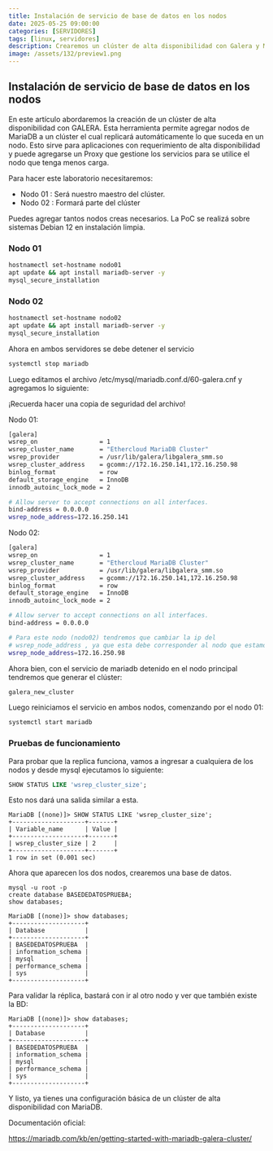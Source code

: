 ```yaml
---
title: Instalación de servicio de base de datos en los nodos
date: 2025-05-25 09:00:00 
categories: [SERVIDORES]
tags: [linux, servidores]
description: Crearemos un clúster de alta disponibilidad con Galera y MariaDB, con replicación automática y balanceo de carga mediante un proxy.
image: /assets/132/preview1.png
---
```



## Instalación de servicio de base de datos en los nodos

En este artí­culo abordaremos la creación de un clúster de alta disponibilidad con GALERA. Esta herramienta permite agregar nodos de MariaDB a un clúster el cual replicará automáticamente lo que suceda en un nodo. Esto sirve para aplicaciones con requerimiento de alta disponibilidad y puede agregarse un Proxy que gestione los servicios para se utilice el nodo que tenga menos carga.

Para hacer este laboratorio necesitaremos:

- Nodo 01 : Será nuestro maestro del clúster.
- Nodo 02 : Formará parte del clúster

Puedes agregar tantos nodos creas necesarios. La PoC se realizá sobre sistemas Debian 12 en instalación limpia.

### Nodo 01
```bash
hostnamectl set-hostname nodo01
apt update && apt install mariadb-server -y
mysql_secure_installation
```

### Nodo 02
```bash
hostnamectl set-hostname nodo02
apt update && apt install mariadb-server -y
mysql_secure_installation
```

Ahora en ambos servidores se debe detener el servicio
```bash
systemctl stop mariadb
```

Luego editamos el archivo /etc/mysql/mariadb.conf.d/60-galera.cnf y agregamos lo siguiente:

¡Recuerda hacer una copia de seguridad del archivo!

Nodo 01:

```bash
[galera]
wsrep_on                 = 1
wsrep_cluster_name       = "Ethercloud MariaDB Cluster"
wsrep_provider           = /usr/lib/galera/libgalera_smm.so
wsrep_cluster_address    = gcomm://172.16.250.141,172.16.250.98
binlog_format            = row
default_storage_engine   = InnoDB
innodb_autoinc_lock_mode = 2

# Allow server to accept connections on all interfaces.
bind-address = 0.0.0.0
wsrep_node_address=172.16.250.141

```

Nodo 02:


```bash
[galera]
wsrep_on                 = 1
wsrep_cluster_name       = "Ethercloud MariaDB Cluster"
wsrep_provider           = /usr/lib/galera/libgalera_smm.so
wsrep_cluster_address    = gcomm://172.16.250.141,172.16.250.98
binlog_format            = row
default_storage_engine   = InnoDB
innodb_autoinc_lock_mode = 2

# Allow server to accept connections on all interfaces.
bind-address = 0.0.0.0

# Para este nodo (nodo02) tendremos que cambiar la ip del
# wsrep_node_address , ya que esta debe corresponder al nodo que estamos dando # # de alta.
wsrep_node_address=172.16.250.98

```


Ahora bien, con el servicio de mariadb detenido en el nodo  principal tendremos que generar el clúster:

```bash
galera_new_cluster
```

Luego reiniciamos el servicio en ambos nodos, comenzando por el nodo 01:

```bash
systemctl start mariadb
```

### Pruebas de funcionamiento

Para probar que la replica funciona, vamos a ingresar a cualquiera de los nodos y desde mysql ejecutamos lo siguiente:

```sql
SHOW STATUS LIKE 'wsrep_cluster_size';
```

Esto nos dará una salida similar a esta.

```terminal
MariaDB [(none)]> SHOW STATUS LIKE 'wsrep_cluster_size';
+--------------------+-------+
| Variable_name      | Value |
+--------------------+-------+
| wsrep_cluster_size | 2     |
+--------------------+-------+
1 row in set (0.001 sec)
```

Ahora que aparecen los dos nodos, crearemos una base de datos.

```
mysql -u root -p
create database BASEDEDATOSPRUEBA;
show databases;
```

```
MariaDB [(none)]> show databases;
+--------------------+
| Database           |
+--------------------+
| BASEDEDATOSPRUEBA  |
| information_schema |
| mysql              |
| performance_schema |
| sys                |
+--------------------+
```

Para validar la réplica, bastará con ir al otro nodo y ver que también existe la BD:

```
MariaDB [(none)]> show databases;
+--------------------+
| Database           |
+--------------------+
| BASEDEDATOSPRUEBA  |
| information_schema |
| mysql              |
| performance_schema |
| sys                |
+--------------------+
```

Y listo, ya tienes una configuración básica de un clúster de alta disponibilidad con MariaDB.

Documentación oficial:

https://mariadb.com/kb/en/getting-started-with-mariadb-galera-cluster/
